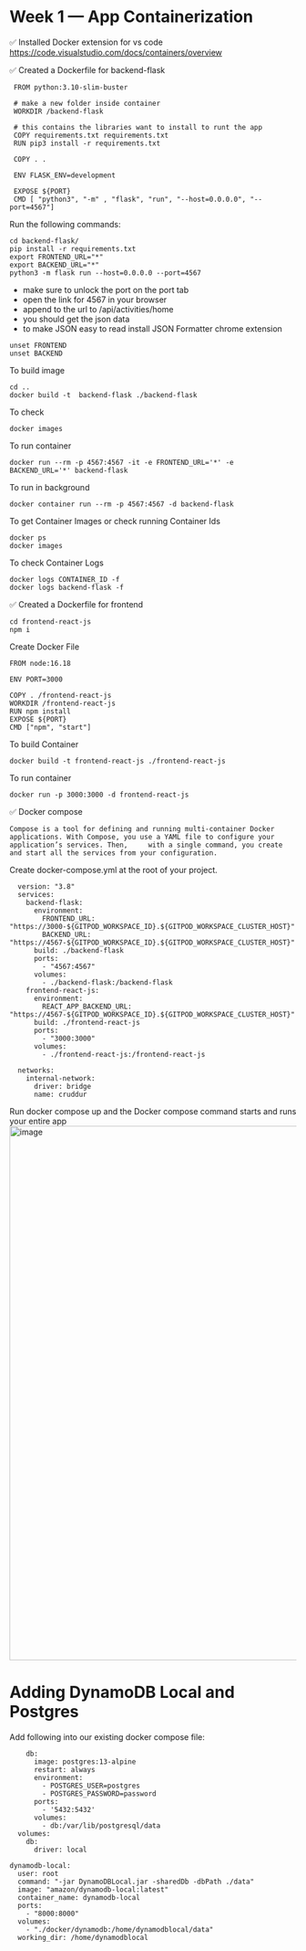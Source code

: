 # Week 1 — App Containerization

✅ Installed Docker extension for vs code
    https://code.visualstudio.com/docs/containers/overview
    
✅ Created a Dockerfile for backend-flask
   ```
    FROM python:3.10-slim-buster

    # make a new folder inside container
    WORKDIR /backend-flask

    # this contains the libraries want to install to runt the app
    COPY requirements.txt requirements.txt
    RUN pip3 install -r requirements.txt

    COPY . .

    ENV FLASK_ENV=development

    EXPOSE ${PORT}
    CMD [ "python3", "-m" , "flask", "run", "--host=0.0.0.0", "--port=4567"]
  ```
   Run the following commands:
   ```
   cd backend-flask/
   pip install -r requirements.txt
   export FRONTEND_URL="*"
   export BACKEND_URL="*"
   python3 -m flask run --host=0.0.0.0 --port=4567
   ```
   
  - make sure to unlock the port on the port tab
  - open the link for 4567 in your browser
  - append to the url to /api/activities/home
  - you should get the json data
  - to make JSON easy to read install JSON Formatter chrome extension
  
  ```
  unset FRONTEND
  unset BACKEND
  ```
  To build image
  ```
  cd ..
  docker build -t  backend-flask ./backend-flask
  ```
  
  To check
  ```
  docker images
  ```
  To run container
  ```
  docker run --rm -p 4567:4567 -it -e FRONTEND_URL='*' -e BACKEND_URL='*' backend-flask
  ```
  To run in background
  ```
  docker container run --rm -p 4567:4567 -d backend-flask
  ```
  To get Container Images or check running Container Ids
  ```
  docker ps
  docker images
  ```
  To check Container Logs
  ```
  docker logs CONTAINER_ID -f
  docker logs backend-flask -f
  ```
  
  ✅ Created a Dockerfile for frontend
  ```
  cd frontend-react-js
  npm i
  ```
  Create Docker File
  ```
  FROM node:16.18

  ENV PORT=3000

  COPY . /frontend-react-js
  WORKDIR /frontend-react-js
  RUN npm install
  EXPOSE ${PORT}
  CMD ["npm", "start"]
  ```
  To build Container
  ```
  docker build -t frontend-react-js ./frontend-react-js
  ```
  To run container
  ```
  docker run -p 3000:3000 -d frontend-react-js
  ```
  
  ✅ Docker compose
  ```
  Compose is a tool for defining and running multi-container Docker applications. With Compose, you use a YAML file to configure your application’s services. Then,     with a single command, you create and start all the services from your configuration.
  ```
  Create docker-compose.yml at the root of your project.
  ```
    version: "3.8"
    services:
      backend-flask:
        environment:
          FRONTEND_URL: "https://3000-${GITPOD_WORKSPACE_ID}.${GITPOD_WORKSPACE_CLUSTER_HOST}"
          BACKEND_URL: "https://4567-${GITPOD_WORKSPACE_ID}.${GITPOD_WORKSPACE_CLUSTER_HOST}"
        build: ./backend-flask
        ports:
          - "4567:4567"
        volumes:
          - ./backend-flask:/backend-flask
      frontend-react-js:
        environment:
          REACT_APP_BACKEND_URL: "https://4567-${GITPOD_WORKSPACE_ID}.${GITPOD_WORKSPACE_CLUSTER_HOST}"
        build: ./frontend-react-js
        ports:
          - "3000:3000"
        volumes:
          - ./frontend-react-js:/frontend-react-js

    networks: 
      internal-network:
        driver: bridge
        name: cruddur
  ```
  Run docker compose up and the Docker compose command starts and runs your entire app
  <img width="936" alt="image" src="https://user-images.githubusercontent.com/77580311/220022365-4bb172c2-c822-4080-a536-e9cefd97fdab.png">
  
  # Adding DynamoDB Local and Postgres
  Add following into our existing docker compose file:
  ```
      db:
        image: postgres:13-alpine
        restart: always
        environment:
          - POSTGRES_USER=postgres
          - POSTGRES_PASSWORD=password
        ports:
          - '5432:5432'
        volumes: 
          - db:/var/lib/postgresql/data
    volumes:
      db:
        driver: local
  ```
  ```
  dynamodb-local:
    user: root
    command: "-jar DynamoDBLocal.jar -sharedDb -dbPath ./data"
    image: "amazon/dynamodb-local:latest"
    container_name: dynamodb-local
    ports:
      - "8000:8000"
    volumes:
      - "./docker/dynamodb:/home/dynamodblocal/data"
    working_dir: /home/dynamodblocal
 ```
  
